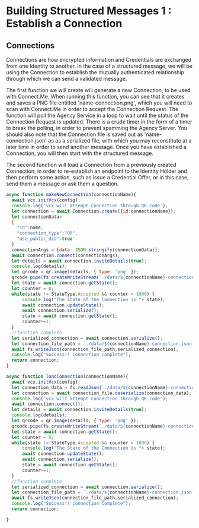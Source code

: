 # Building Structured Messages 1 : Establish a Connection

## Connections

Connections are how encrypted information and Credentials are exchanged from one Identity to another. In the case of a structured message, we will be using the Connection to establish the mutually authenticated relationship through which we can send a validated message. 

The first function we will create will generate a new Connection, to be used with Connect.Me. When running this function, you can see that it creates and saves a PNG file entitled 'name-connection.png', which you will need to scan with Connect.Me in order to accept the Connection Request. The function will poll the Agency Service in a loop to wait until the status of the Connection Request is updated. There is a crude timer in the form of a timer to break the polling, in order to prevent spamming the Agency Server. You should also note that the Connection file is saved out as 'name-connection.json' as as a serialized file, with which you may reconstitute at a later time in order to send another message. Once you have established a Connection, you will then start with the structured message.

The second function will load a Connection from a previously created Connection, in order to re-establish an endpoint to the Identity Holder and then perform some action, such as issue a Credential Offer, or in this case, send them a message or ask them a question. 

```javascript
async function makeNewConnection(connectionName){
  await vcx.initVcx(config);
  console.log('vcx will attempt Connection through QR code');
  let connection = await Connection.create({id:connectionName});
  let connectionData=
  {
    "id":name,
    "connection_type":"QR",
    "use_public_did":true
  }
  connectionArgs = {data: JSON.stringify(connectionData)};
  await connection.connect(connectionArgs);
  let details = await connection.inviteDetails(true);
  console.log(details);
  let qrcode = qr.image(details, { type: 'png' });
  qrcode.pipe(fs.createWriteStream(`./data/${connectionName}-connection.png`));
  let state = await connection.getState();
  let counter = 0;
  while(state != StateType.Accepted && counter < 1000) {
      console.log("The State of the Connection is "+ state);
      await connection.updateState();
      await connection.serialize();
      state = await connection.getState();
      counter+=1;
  }
  //function complete
  let serialized_connection = await connection.serialize();
  let connection_file_path = `./data/${connectionName}-connection.json`;
  await fs.writeJson(connection_file_path,serialized_connection);
  console.log("Success!! Connection Complete");
  return connection;
}

async function loadConnection(connectionName){
  await vcx.initVcx(config);
  let connection_data = fs.readJson(`./data/${connectionName}-connection.json`);
  let connection = await connection_file.deserialize(connection_data);
  console.log('vcx will attempt Connection through QR code');
  await connection.connect();
  let details = await connection.inviteDetails(true);
  console.log(details);
  let qrcode = qr.image(details, { type: 'png' });
  qrcode.pipe(fs.createWriteStream(`./data/${connectionName}-connection.png`));
  let state = await connection.getState();
  let counter = 0;
  while(state != StateType.Accepted && counter < 1000) {
      console.log("The State of the Connection is "+ state);
      await connection.updateState();
      await connection.serialize();
      state = await connection.getState();
      counter+=1;
  }
  //function complete
  let serialized_connection = await connection.serialize();
  let connection_file_path = `./data/${connectionName}-connection.json`;
  await fs.writeJson(connection_file_path,serialized_connection);
  console.log("Success!! Connection Complete");
  return connection;

}

```